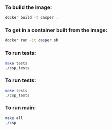 
### To build the image:

```sh
docker build -t casper .
```

### To get in a container built from the image:

```sh
docker run -it casper sh
```

### To run tests:

```sh
make tests
./csp_tests
```

### To run tests:

```sh
make tests
./csp_tests
```

### To run main:

```sh
make all
./csp
```

